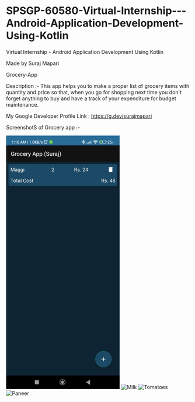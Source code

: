 # SPSGP-60580-Virtual-Internship---Android-Application-Development-Using-Kotlin
Virtual Internship - Android Application Development Using Kotlin

Made by Suraj Mapari

Grocery-App

Description :- This app helps you to make a proper list of grocery items with quantity and price so that, 
when you go for shopping next time you don't forget anything to buy and have a track of your expenditure for budget maintenance.

My Google Developer Profile Link : https://g.dev/surajmapari

ScreenshotS of Grocery app :-

<img width="311" alt="Maggi" src="https://github.com/smartinternz02/SPSGP-60580-Virtual-Internship---Android-Application-Development-Using-Kotlin/blob/master/Media/IMG2.jpg">
<img width="315" alt="Milk" src="SPSGP-60580-Virtual-Internship---Android-Application-Development-Using-Kotlin/Media/IMG2.jpg">
<img width="314" alt="Tomatoes" src="">
<img width="308" alt="Paneer" src="">
